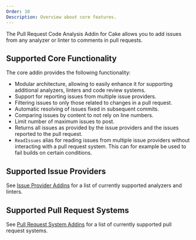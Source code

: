 ```yaml
---
Order: 10
Description: Overview about core features.
---
```

The Pull Request Code Analysis Addin for Cake allows you to add issues from any analyzer or linter to comments in pull requests.

## Supported Core Functionality

The core addin provides the following functionality:

* Modular architecture, allowing to easily enhance it for supporting additional analyzers, linters and code review systems.
* Support for reporting issues from multiple issue providers.
* Filtering issues to only those related to changes in a pull request.
* Automatic resolving of issues fixed in subsequent commits.
* Comparing issues by content to not rely on line numbers.
* Limit number of maximum issues to post.
* Returns all issues as provided by the issue providers and the issues reported to the pull request.
* `ReadIssues` alias for reading issues from multiple issue providers without interacting with a pull request system.
  This can for example be used to fail builds on certain conditions.

## Supported Issue Providers

See [Issue Provider Addins] for a list of currently supported analyzers and linters.

## Supported Pull Request Systems

See [Pull Request System Addins] for a list of currently supported pull request systems.

[Issue Provider Addins]: ../../addins/issue-provider/
[Pull Request System Addins]: ../../addins/pull-request-system/
